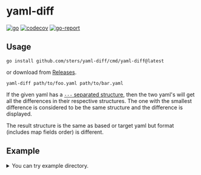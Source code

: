 # yaml-diff

[![go](https://github.com/sters/yaml-diff/workflows/Go/badge.svg)](https://github.com/sters/yaml-diff/actions?query=workflow%3AGo)
[![codecov](https://codecov.io/gh/sters/yaml-diff/branch/main/graph/badge.svg)](https://codecov.io/gh/sters/yaml-diff)
[![go-report](https://goreportcard.com/badge/github.com/sters/yaml-diff)](https://goreportcard.com/report/github.com/sters/yaml-diff)

## Usage

```
go install github.com/sters/yaml-diff/cmd/yaml-diff@latest
```
or download from [Releases](https://github.com/sters/yaml-diff/releases).

```
yaml-diff path/to/foo.yaml path/to/bar.yaml
```

If the given yaml has a [`---` separated structure](https://yaml.org/spec/1.2/spec.html#id2760395), then the two yaml's will get all the differences in their respective structures. The one with the smallest difference is considered to be the same structure and the difference is displayed.

The result structure is the same as based or target yaml but format (includes map fields order) is different.

## Example

<details><summary>You can try example directory.</summary>

```text
$ go run cmd/yaml-diff/main.go example/a.yaml example/b.yaml
--- example/a.yaml
+++ example/b.yaml

  spec:
    selector:
      app: "MyApp"
    ports:
      -
-       port: 80
+       port: 8080
        targetPort: 9376
        protocol: "TCP"
  apiVersion: "v1"
  kind: "Service"
  metadata:
    name: "my-service"

  apiVersion: "apps/v1"
  kind: "Deployment"
  metadata:
    name: "app-deployment"
    labels:
      app: "MyApp"
  spec:
    selector:
      matchLabels:
        app: "MyApp"
    template:
      metadata:
        labels:
          app: "MyApp"
      spec:
        containers:
          -
            name: "app"
-           image: "my-app:1.0.0"
+           image: "my-app:1.1.0"
            ports:
              -
                containerPort: 9376
-   replicas: 3
+   replicas: 10

- foo: "missing-in-b"

  this:
    is:
      the: "same"

+ bar:
+   - "missing in a.yaml"

+ baz:
+   - "missing in a.yaml"
```

Even if it reverse order, it also worked properly.

```text
$ go run cmd/yaml-diff/main.go example/b.yaml example/a.yaml
--- example/b.yaml
+++ example/a.yaml

  spec:
    selector:
      app: "MyApp"
    ports:
      -
        protocol: "TCP"
-       port: 8080
+       port: 80
        targetPort: 9376
  apiVersion: "v1"
  kind: "Service"
  metadata:
    name: "my-service"

  apiVersion: "apps/v1"
  kind: "Deployment"
  metadata:
    name: "app-deployment"
    labels:
      app: "MyApp"
  spec:
-   replicas: 10
+   replicas: 3
    selector:
      matchLabels:
        app: "MyApp"
    template:
      metadata:
        labels:
          app: "MyApp"
      spec:
        containers:
          -
            name: "app"
-           image: "my-app:1.1.0"
+           image: "my-app:1.0.0"
            ports:
              -
                containerPort: 9376

- bar:
-   - "missing in a.yaml"

- baz:
-   - "missing in a.yaml"

  this:
    is:
      the: "same"

+ foo: "missing-in-b"
```

</details>
